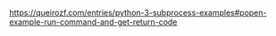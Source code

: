 https://queirozf.com/entries/python-3-subprocess-examples#popen-example-run-command-and-get-return-code
